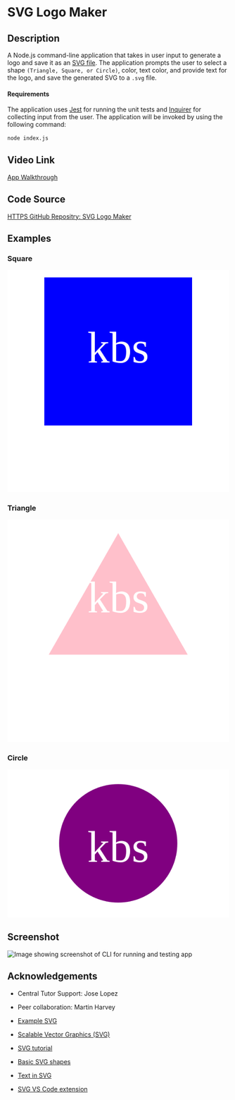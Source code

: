 # SVG Logo Maker

## Description

A Node.js command-line application that takes in user input to generate a logo and save it as an [SVG file](https://en.wikipedia.org/wiki/Scalable_Vector_Graphics). The application prompts the user to select a shape `(Triangle, Square, or Circle)`, color, text color, and provide text for the logo, and save the generated SVG to a `.svg` file.

#### Requirements
The application uses [Jest](https://www.npmjs.com/package/jest) for running the unit tests and [Inquirer](https://www.npmjs.com/package/inquirer/v/8.2.4) for collecting input from the user. The application will be invoked by using the following command:

```bash
node index.js
```

## Video Link

[App Walkthrough](https://drive.google.com/file/d/1SHz5yQBAS9xjwlo_xa9bXCHluesaHOxg/view)


## Code Source
[HTTPS GitHub Repositry: SVG Logo Maker](https://github.com/kalynsifuentez/svg-logo-maker.git)

## Examples
### Square

![Image showing a blue square with white text that reads "kbs.".](examples/square.svg) 

### Triangle

![Image showing a pink triangle with white text that reads "kbs.".](examples/triangle.svg) 

### Circle

![Image showing a purple circle with white text that reads "kbs.".](examples/circle.svg) 


## Screenshot
![Image showing screenshot of CLI for running and testing app](//svg-logo-maker/SVG-logo-maker-CLI-Screenshot.png)

## Acknowledgements

* Central Tutor Support: Jose Lopez
* Peer collaboration: Martin Harvey
* [Example SVG](https://static.fullstack-bootcamp.com/fullstack-ground/module-10/circle.svg)

* [Scalable Vector Graphics (SVG)](https://en.wikipedia.org/wiki/Scalable_Vector_Graphics)

* [SVG tutorial](https://developer.mozilla.org/en-US/docs/Web/SVG/Tutorial)

* [Basic SVG shapes](https://developer.mozilla.org/en-US/docs/Web/SVG/Tutorial/Basic_Shapes)

* [Text in SVG](https://developer.mozilla.org/en-US/docs/Web/SVG/Tutorial/Texts)

* [SVG VS Code extension](https://marketplace.visualstudio.com/items?itemName=jock.svg)

